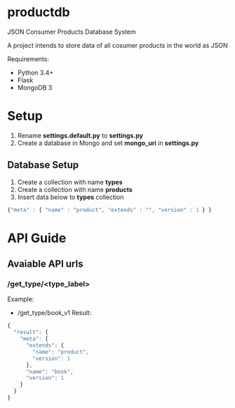 # productdb
JSON Consumer Products Database System

A project intends to store data of all cosumer products in the world as JSON

Requirements:
* Python 3.4+
* Flask
* MongoDB 3

# Setup
1. Rename **settings.default.py** to **settings.py**
2. Create a database in Mongo and set **mongo_uri** in **settings.py** 

## Database Setup
1. Create a collection with name **types**
2. Create a collection with name **products**
3. Insert data below to **types** collection 
```javascript 
{"meta" : { "name" : "product", "extends" : "", "version" : 1 } }
```


# API Guide
## Avaiable API urls
### /get_type/\<type_label\>
Example: 
* /get_type/book_v1
Result: 
```javascript
{
  "result": {
    "meta": {
      "extends": {
        "name": "product",
        "version": 1
      },
      "name": "book",
      "version": 1
    }
  }
}
```
